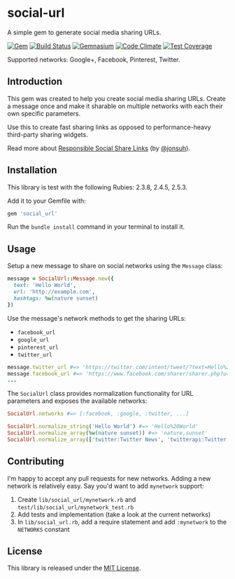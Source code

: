 # social-url

A simple gem to generate social media sharing URLs.

[![Gem](https://img.shields.io/gem/v/social-url.svg?style=flat-square)](http://rubygems.org/gems/social-url)
[![Build Status](https://img.shields.io/travis/richardvenneman/social-url/master.svg?style=flat-square)](https://travis-ci.org/richardvenneman/social-url)
[![Gemnasium](https://img.shields.io/gemnasium/richardvenneman/social-url.svg?style=flat-square)](https://gemnasium.com/richardvenneman/social-url)
[![Code Climate](https://img.shields.io/codeclimate/github/richardvenneman/social-url.svg?style=flat-square)](https://codeclimate.com/github/richardvenneman/social-url)
[![Test Coverage](https://img.shields.io/codeclimate/coverage/github/richardvenneman/social-url.svg?style=flat-square)](https://codeclimate.com/github/richardvenneman/social-url/coverage)

Supported networks: Google+, Facebook, Pinterest, Twitter.

## Introduction

This gem was created to help you create social media sharing URLs. Create a message once and make it sharable on multiple networks with each their own specific parameters.

Use this to create fast sharing links as opposed to performance-heavy third-party sharing widgets.

Read more about [Responsible Social Share Links](https://jonsuh.com/blog/social-share-links) (by [@jonsuh](https://github.com/jonsuh)).

## Installation

This library is test with the following Rubies: 2.3.8, 2.4.5, 2.5.3.

Add it to your Gemfile with:

```ruby
gem 'social_url'
```

Run the `bundle install` command in your terminal to install it.

## Usage

Setup a new message to share on social networks using the `Message` class:

```ruby
message = SocialUrl::Message.new({
  text: 'Hello World',
  url: 'http://example.com',
  hashtags: %w(nature sunset)
})
```

Use the message's network methods to get the sharing URLs:

- `facebook_url`
- `google_url`
- `pinterest_url`
- `twitter_url`

```ruby
message.twitter_url #=> 'https://twitter.com/intent/tweet/?text=Hello%20World&url=http%3A%2F%2Fexample.com&hashtags=nature,sunset'
message.facebook_url #=> 'https://www.facebook.com/sharer/sharer.php?u=http%3A%2F%2Fexample.com'
...
```

The `SocialUrl` class provides normalization functionality for URL parameters and exposes the available networks:

```ruby
SocialUrl.networks #=> [:facebook, :google, :twitter, ...]

SocialUrl.normalize_string('Hello World') #=> 'Hello%20World'
SocialUrl.normalize_array(%w(nature sunset)) #=> 'nature,sunset'
SocialUrl.normalize_array(['twitter:Twitter News', 'twitterapi:Twitter API News']) #=> 'twitter%3ATwitter%20News,twitterapi%3ATwitter%20API%20News'
```

## Contributing

I'm happy to accept any pull requests for new networks. Adding a new network is relatively easy. Say you'd want to add `mynetwork` support:

1. Create `lib/social_url/mynetwork.rb` and `test/lib/social_url/mynetwork_test.rb`
2. Add tests and implementation (take a look at the current networks)
3. In `lib/social_url.rb`, add a require statement and add `:mynetwork` to the `NETWORKS` constant

## License

This library is released under the [MIT License](http://www.opensource.org/licenses/MIT).
